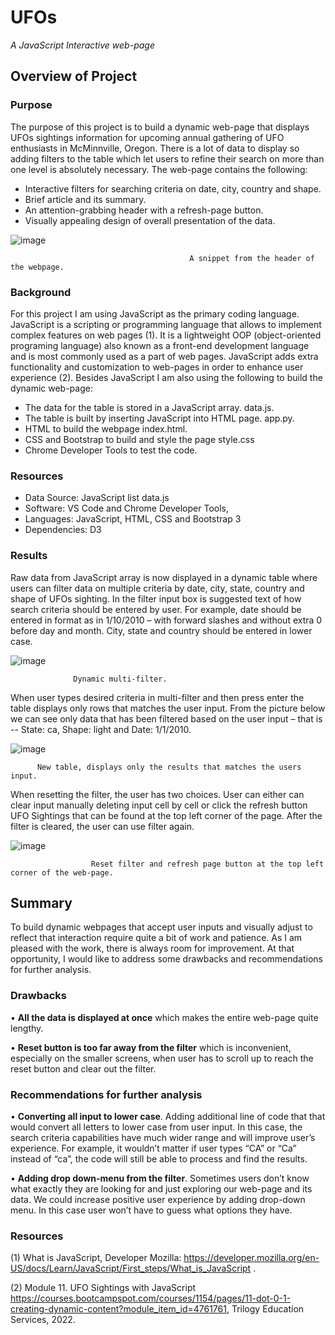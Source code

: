 # UFOs
_A JavaScript Interactive web-page_
## **Overview of Project**
### **Purpose**
The purpose of this project is to build a dynamic web-page that displays UFOs sightings information for upcoming annual gathering of UFO enthusiasts in McMinnville, Oregon. There is a lot of data to display so adding filters to the table which let users to refine their search on more than one level is absolutely necessary.
The web-page contains the following:

- Interactive filters for searching criteria on date, city, country and shape.
- Brief article and its summary.
- An attention-grabbing header with a refresh-page button.
- Visually appealing design of overall presentation of the data.

![image](https://user-images.githubusercontent.com/99419112/167269487-1fe8a7b6-5449-40e4-841f-34935298c60a.png)

                                            A snippet from the header of the webpage.
                                            
### **Background**
For this project I am using JavaScript as the primary coding language. JavaScript is a scripting or programming language that allows to implement complex features on web pages (1). It is a lightweight OOP (object-oriented programing language) also known as a front-end development language and is most commonly used as a part of web pages. JavaScript adds extra functionality and customization to web-pages in order to enhance user experience (2). Besides JavaScript I am also using the following to build the dynamic web-page:

- The data for the table is stored in a JavaScript array. data.js.
- The table is built by inserting JavaScript into HTML page. app.py.
- HTML to build the webpage index.html.
- CSS and Bootstrap to build and style the page style.css
- Chrome Developer Tools to test the code.

### **Resources**
- Data Source: JavaScript list data.js
- Software: VS Code and Chrome Developer Tools,
- Languages: JavaScript, HTML, CSS and Bootstrap 3
- Dependencies: D3

### **Results**
Raw data from JavaScript array is now displayed in a dynamic table where users can filter data on multiple criteria by date, city, state, country and shape of UFOs sighting. In the filter input box is suggested text of how search criteria should be entered by user. For example, date should be entered in format as in 1/10/2010 – with forward slashes and without extra 0 before day and month. City, state and country should be entered in lower case.


![image](https://user-images.githubusercontent.com/99419112/167269590-d400d5cb-3248-43e1-b341-9ec6544de923.png)

                  Dynamic multi-filter.
                  
                  
When user types desired criteria in multi-filter and then press enter the table displays only rows that matches the user input. From the picture below we can see only data that has been filtered based on the user input – that is -- State: ca, Shape: light and Date: 1/1/2010.

![image](https://user-images.githubusercontent.com/99419112/167269633-43c79285-736e-41a7-835a-be3590495c59.png)

          New table, displays only the results that matches the users input.


When resetting the filter, the user has two choices. User can either can clear input manually deleting input cell by cell or click the refresh button UFO Sightings that can be found at the top left corner of the page. After the filter is cleared, the user can use filter again.

   ![image](https://user-images.githubusercontent.com/99419112/167270526-58efb401-0098-4258-9bae-44bab08d3691.png)
   
                      Reset filter and refresh page button at the top left corner of the web-page.

## **Summary**

To build dynamic webpages that accept user inputs and visually adjust to reflect that interaction require quite a bit of work and patience. As I am pleased with the work, there is always room for improvement. At that opportunity, I would like to address some drawbacks and recommendations for further analysis.

### **Drawbacks**

• **All the data is displayed at once** which makes the entire web-page quite lengthy.

• **Reset button is too far away from the filter** which is inconvenient, especially on the smaller screens, when user has to scroll up to reach the reset button and clear out the filter.

### **Recommendations for further analysis**

• **Converting all input to lower case**. Adding additional line of code that that would convert all letters to lower case from user input. In this case, the search criteria capabilities have much wider range and will improve user’s experience. For example, it wouldn’t matter if user types “CA” or “Ca” instead of “ca”, the code will still be able to process and find the results.

• **Adding drop down-menu from the filter**. Sometimes users don’t know what exactly they are looking for and just exploring our web-page and its data. We could increase positive user experience by adding drop-down menu. In this case user won’t have to guess what options they have.

### Resources

(1) What is JavaScript, Developer Mozilla: https://developer.mozilla.org/en-US/docs/Learn/JavaScript/First_steps/What_is_JavaScript .

(2) Module 11. UFO Sightings with JavaScript https://courses.bootcampspot.com/courses/1154/pages/11-dot-0-1-creating-dynamic-content?module_item_id=4761761, Trilogy Education Services, 2022.


